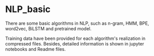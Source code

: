# NLP_basic
There are some basic algorithms in NLP, such as n-gram, HMM, BPE, word2vec, BiLSTM and pretrained model.

Training data have been provided for each algorithm's realization in compressed files. Besides, detailed information is shown in jupyter notebooks and Readme files.
